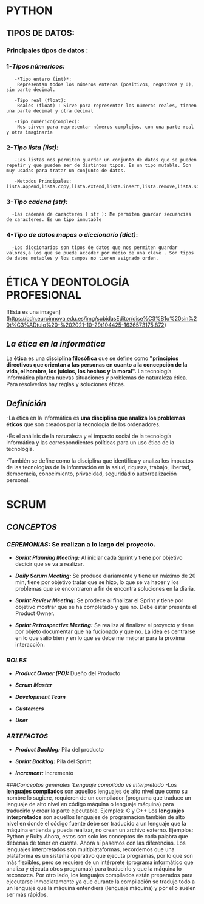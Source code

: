 
# PYTHON
## TIPOS DE DATOS:
### Principales tipos de datos :

### __1-*Tipos númericos:*__

       -*Tipo entero (int)*:    
        Representan todos los números enteros (positivos, negativos y 0), sin parte decimal.
              
       -Tipo real (float):     
        Reales (float) : Sirve para representar los números reales, tienen una parte decimal y otra decimal
              
       -Tipo numérico(complex):  
        Nos sirven para representar números complejos, con una parte real y otra imaginaria

### __2-*Tipo lista (list):*__ 
       
       -Las listas nos permiten guardar un conjunto de datos que se pueden repetir y que pueden ser de distintos tipos. Es un tipo mutable. Son muy usadas para tratar un conjunto de datos.
       
       -Metodos Principales: lista.append,lista.copy,lista.extend,lista.insert,lista.remove,lista.sort,lista.clear,lista.count,lista.index,lista.pop,lista.reverse
    
### __3-*Tipo cadena (str):*__
      
      -Las cadenas de caracteres ( str ): Me permiten guardar secuencias de caracteres. Es un tipo inmutable
      
     
    
### __4-*Tipo de datos mapas o diccionario (dict)*:__
      
      -Los diccionarios son tipos de datos que nos permiten guardar valores,a los que se puede acceder por medio de una clave . Son tipos de datos mutables y los campos no tienen asignado orden.

# **ÉTICA Y DEONTOLOGÍA PROFESIONAL**

![Esta es una imagen]
(https://cdn.euroinnova.edu.es/img/subidasEditor/dise%C3%B1o%20sin%20t%C3%ADtulo%20-%202021-10-29t104425-1636573175.872)

## *La ética en la informática*
La **ética** es una **disciplina filosófica** que se define como **"principios directivos que orientan a las personas en cuanto a la concepción de la vida, el hombre, los juicios, los hechos y la moral".**
La tecnología informática plantea nuevas situaciones y problemas de naturaleza ética. Para resolverlos hay reglas y soluciones éticas.

## *Definición*
-La ética en la informática es **una disciplina que analiza los problemas éticos** que son creados por la tecnología de los ordenadores.

-Es el análisis de la naturaleza y el impacto social de la tecnología informática y las correspondientes políticas para un uso ético de la tecnología.

-También se define como la disciplina que identifica y analiza los impactos de las tecnologías de la información en la salud, riqueza, trabajo, libertad, democracia, conocimiento, privacidad, seguridad o autorrealización personal.

# SCRUM

## _CONCEPTOS_

### *CEREMONIAS:* Se realizan a lo largo del proyecto.
 
- **_Sprint Planning Meeting:_** Al iniciar cada Sprint y tiene por objetivo decicir que se va a realizar.

- **_Daily Scrum Meeting:_** Se produce diariamente y tiene un máximo de 20 min, tiene por objetivo tratar que se hizo, lo que se va hacer y los problemas que se encontraron a fin de encontra soluciones en la diaria.

- **_Sprint Review Meeting:_** Se prodece al finalizar el Sprint y tiene por objetivo mostrar que se ha completado y que no. Debe estar presente el Product Owner.

- **_Sprint Retrospective Meeting:_** Se realiza al finalizar el proyecto y tiene por objeto documentar que ha fucionado y que no. La idea es centrarse en lo que salió bien y en lo que se debe me mejorar para la proxima interacción.

### _ROLES_

- **_Product Owner (PO):_** Dueño del Producto

- **_Scrum Master_**

- **_Development Team_**

- **_Customers_**

- **_User_**

### _ARTEFACTOS_

- **_Product Backlog:_** Pila del producto 

- **_Sprint Backlog:_** Pila del Sprint

- **_Increment:_** Incremento

###*Conceptos generales :Lenguaje compilado vs interpretado*
-Los **lenguajes compilados** son aquellos lenguajes de alto nivel que como su nombre lo sugiere, requieren de un compilador (programa que traduce un lenguaje de alto nivel en código máquina o lenguaje máquina) para traducirlo y crear la parte ejecutable.
Ejemplos: C y C++
Los **lenguajes interpretados** son aquellos lenguajes de programación también de alto nivel en donde el código fuente debe ser traducido a un lenguaje que la máquina entienda y pueda realizar, no crean un archivo externo.
Ejemplos: Python y Ruby
Ahora, estos son solo los conceptos de cada palabra que deberías de tener en cuenta. Ahora sí pasemos con las diferencias.
Los lenguajes interpretados son multiplataformas, recordemos que una plataforma es un sistema operativo que ejecuta programas, por lo que son más flexibles, pero se requiere de un intérprete (programa informático que analiza y ejecuta otros programas) para traducirlo y que la máquina lo reconozca.
Por otro lado, los lenguajes compilados están preparados para ejecutarse inmediatamente ya que durante la compilación se tradujo todo a un lenguaje que la máquina entendiera (lenguaje máquina) y por ello suelen ser más rápidos.

